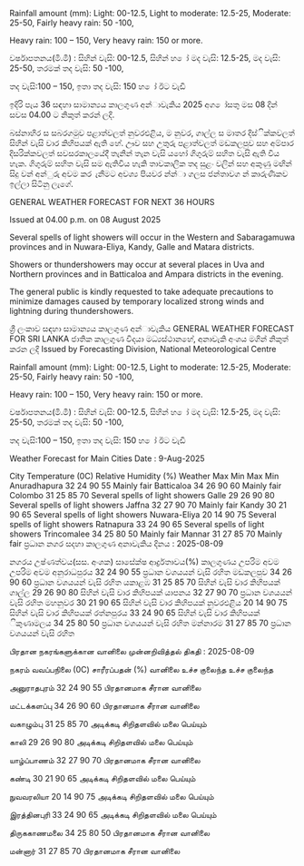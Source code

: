 Rainfall amount (mm): Light: 00-12.5, Light to moderate: 12.5-25, Moderate: 25-50, Fairly heavy rain: 50 -100,

Heavy rain: 100 – 150, Very heavy rain: 150 or more.

වර්ෂාපතනය(මි.මී) : සිහින් වැසි: 00-12.5, සිහින් හ ෝ මද වැසි: 12.5-25, මද වැසි: 25-50, තරමක් තද වැසි: 50 -100,

තද වැසි:100 – 150, ඉතා තද වැසි: 150 හ ෝ ඊට වැඩි

ඉදිරි පැය 36 සඳහා සාමාන්‍යය කාලගුණ අන්‍ාවැකිය 2025 අග ෝසතු මස 08 දින්‍ සවස 04.00 ට නිකුත් කරන්‍ ලදි.

බස්නාහිර ස සබරගමුව පළාත්වලත් නුවරඑළිය, ම නුවර, ගාල්ල ස මාතර දිස්ික්කවලත් සිහින් වැසි වාර කිහිපයක් ඇති හේ. ඌව සහ උතුරු පළාත්වලත් මඩකලපුව සහ අම්පාර දිසරික්කවලත් සවසරකාලයේදී තැනින් තැන වැසි යහෝ ගිගුරුම් සහිත වැසි ඇති විය හැක. ගිගුරුම් සහිත වැසි සම ඇතිවිය හැකි තාවකාලික තද සුළං වලින් සහ අකුණු මඟින් සිදු වන්‍ අන්‍ුරු අවම කර ැනීමට අවශ්‍ය පියවර න්න්‍ා ගලස ජන්‍තාවග න් කාරුණිකව ඉල්ලා සිටිනු ලැගේ.

GENERAL WEATHER FORECAST FOR NEXT 36 HOURS

Issued at 04.00 p.m. on 08 August 2025

Several spells of light showers will occur in the Western and Sabaragamuwa provinces and in Nuwara-Eliya, Kandy, Galle and Matara districts.

Showers or thundershowers may occur at several places in Uva and Northern provinces and in Batticaloa and Ampara districts in the evening.

The general public is kindly requested to take adequate precautions to minimize damages caused by temporary localized strong winds and lightning during thundershowers.

ශ්‍රී ලංකාව සඳහා සාමාන්‍යය කාලගුණ අන්‍ාවැකිය GENERAL WEATHER FORECAST FOR SRI LANKA ජාතික කාලගුණ විදයා මධ්‍යස්ථානහේ, අනාවැකි අංශය මගින් නිකුත් කරන ලදි Issued by Forecasting Division, National Meteorological Centre

Rainfall amount (mm): Light: 00-12.5, Light to moderate: 12.5-25, Moderate: 25-50, Fairly heavy rain: 50 -100,

Heavy rain: 100 – 150, Very heavy rain: 150 or more.

වර්ෂාපතනය(මි.මී) : සිහින් වැසි: 00-12.5, සිහින් හ ෝ මද වැසි: 12.5-25, මද වැසි: 25-50, තරමක් තද වැසි: 50 -100,

තද වැසි:100 – 150, ඉතා තද වැසි: 150 හ ෝ ඊට වැඩි

Weather Forecast for Main Cities Date : 9-Aug-2025

City Temperature (0C) Relative Humidity (%) Weather Max Min Max Min Anuradhapura 32 24 90 55 Mainly fair Batticaloa 34 26 90 60 Mainly fair Colombo 31 25 85 70 Several spells of light showers Galle 29 26 90 80 Several spells of light showers Jaffna 32 27 90 70 Mainly fair Kandy 30 21 90 65 Several spells of light showers Nuwara-Eliya 20 14 90 75 Several spells of light showers Ratnapura 33 24 90 65 Several spells of light showers Trincomalee 34 25 80 50 Mainly fair Mannar 31 27 85 70 Mainly fair ප්‍රධාන නගර සදහා කාලගුණ අනාවැකිය දිනය : 2025-08-09

නගරය උෂ්ණත්වය(සස. අංශක) සාසේක්ෂ ආර්ද්‍රතාවය(%) කාලගුණය උපරිම අවම උපරිම අවම අනුරාධපුරය 32 24 90 55 ප්‍රධාන වශයයන් වැසි රහිත මඩකලපුව 34 26 90 60 ප්‍රධාන වශයයන් වැසි රහිත යකාළඹ 31 25 85 70 සිහින් වැසි වාර කිහිපයක් ගාල්ල 29 26 90 80 සිහින් වැසි වාර කිහිපයක් යාපනය 32 27 90 70 ප්‍රධාන වශයයන් වැසි රහිත මහනුවර 30 21 90 65 සිහින් වැසි වාර කිහිපයක් නුවරඑළිය 20 14 90 75 සිහින් වැසි වාර කිහිපයක් රත්නපුරය 33 24 90 65 සිහින් වැසි වාර කිහිපයක් ිකුණාමලය 34 25 80 50 ප්‍රධාන වශයයන් වැසි රහිත මන්නාරම 31 27 85 70 ප්‍රධාන වශයයන් වැසි රහිත

பிரதான நகரங்களுக்கான வானிலை முன்னறிவித்தல் திகதி : 2025-08-09

நகரம் வவப்பநிலை (0C) சாரீரப்பதன் (%) வானிலை உச்ச குலைந்த உச்ச குலைந்த

அனுராதபுரம் 32 24 90 55 பிரதானமாக சீரான வானிலை

மட்டக்களப்பு 34 26 90 60 பிரதானமாக சீரான வானிலை

வகாழும்பு 31 25 85 70 அடிக்கடி சிறிதளவில் மலை பெய்யும்

காலி 29 26 90 80 அடிக்கடி சிறிதளவில் மலை பெய்யும்

யாழ்ப்பாணம் 32 27 90 70 பிரதானமாக சீரான வானிலை

கண்டி 30 21 90 65 அடிக்கடி சிறிதளவில் மலை பெய்யும்

நுவவரலியா 20 14 90 75 அடிக்கடி சிறிதளவில் மலை பெய்யும்

இரத்தினபுரி 33 24 90 65 அடிக்கடி சிறிதளவில் மலை பெய்யும்

திருககாணமலை 34 25 80 50 பிரதானமாக சீரான வானிலை

மன்னார் 31 27 85 70 பிரதானமாக சீரான வானிலை